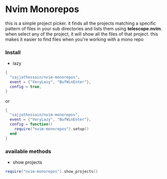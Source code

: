<h1>Nvim Monorepos</h1>

this is a simple project picker. it finds all the projects matching a specific pattern of files in your sub directories and lists them using **telescope.nvim**. when select any of the project, it will show all the files of that project. this makes it easier to find files when you're working with a mono repo

### Install
- lazy
```lua
{
  "sajjathossain/nvim-monorepos",
  event = {"VeryLazy", "BufWinEnter"},
  config = true,
}
```
or
```lua
{
  "sajjathossain/nvim-monorepos",
  event = {"VeryLazy", "BufWinEnter"},
  config = function()
    require("nvim-monorepos").setup()
  end
}
```

### available methods
- show projects
```lua
require("nvim-monorepos").show_projects()
```

